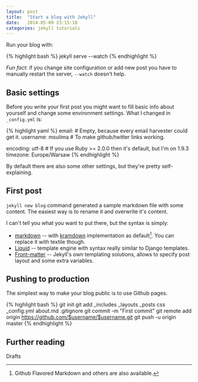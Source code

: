 ```yaml
---
layout: post
title:  "Start a blog with Jekyll"
date:   2014-05-09 23:15:18
categories: jekyll tutorials
---
```

Run your blog with:

{% highlight bash %}
jekyll serve --watch
{% endhighlight %}

_Fun fact:_ if you change site configuration or add new post you have to manually restart the server, `--watch` doesn't help.

## Basic settings

Before you write your first post you might want to fill basic info about yourself and change some environment settings. What I changed in `_config.yml` is:

{% highlight yaml %}
email: # Empty, because every email harvester could get it.
username: msulima # To make github/twitter links working.

encoding: utf-8 # If you use Ruby >= 2.0.0 then it's default, but I'm on 1.9.3
timezone: Europe/Warsaw
{% endhighlight %}

By default there are also some other settings, but they're pretty self-explaining.


## First post

`jekyll new blog` command generated a sample markdown file with some content. The easiest way is to rename it and overwrite it's content.

I can't tell you what you want to put there, but the syntax is simply:

* [markdown] -- with [kramdown] implementation as default[^markdown]. You can replace it with textile though.
* [Liquid] -- template engine with syntax really similar to Django templates.
* [Front-matter] -- Jekyll's own templating solutions, allows to specify post layout and some extra variables.

## Pushing to production

The simplest way to make your blog public is to use Github pages.

{% highlight bash %}
git init
git add _includes _layouts _posts css _config.yml about.md .gitignore
git commit -m "First commit"
git remote add origin https://github.com/$username/$username.git
git push -u origin master
{% endhighlight %}

## Further reading

Drafts

[markdown]:     http://daringfireball.net/projects/markdown/
[kramdown]:     http://kramdown.gettalong.org/
[Liquid]:       http://docs.shopify.com/themes/liquid-basics
[Front-matter]: http://jekyllrb.com/docs/frontmatter/

[^markdown]: Github Flavored Markdown and others are also available.
